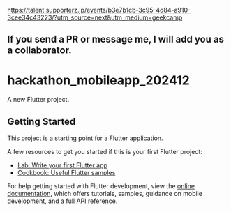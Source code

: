 https://talent.supporterz.jp/events/b3e7b1cb-3c95-4d84-a910-3cee34c43223/?utm_source=next&utm_medium=geekcamp

If you send a PR or message me, I will add you as a collaborator.
-----------------------------------------------------------------
# hackathon_mobileapp_202412

A new Flutter project.

## Getting Started

This project is a starting point for a Flutter application.

A few resources to get you started if this is your first Flutter project:

- [Lab: Write your first Flutter app](https://docs.flutter.dev/get-started/codelab)
- [Cookbook: Useful Flutter samples](https://docs.flutter.dev/cookbook)

For help getting started with Flutter development, view the
[online documentation](https://docs.flutter.dev/), which offers tutorials,
samples, guidance on mobile development, and a full API reference.

